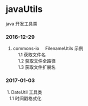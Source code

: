 # javaUtils
java 开发工具类

### 2016-12-29  
  1. commons-io  
    FilenameUtils 示例  
     1.1 获取文件名  
     1.2 获取文件全路径  
     1.3 获取文件扩展名  
     
### 2017-01-03
  1. DateUtil 工具类  
    1.1 时间戳格式化
